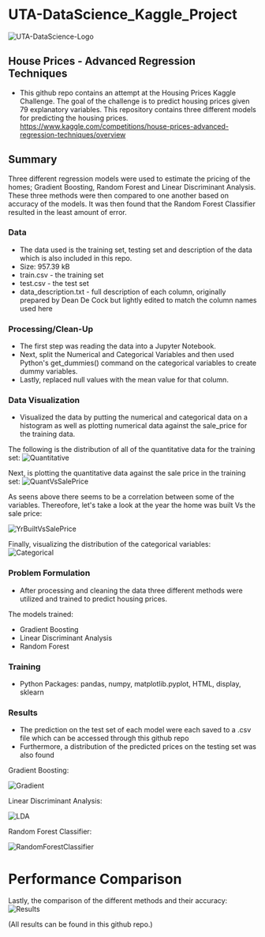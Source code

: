 # UTA-DataScience_Kaggle_Project

![UTA-DataScience-Logo](https://user-images.githubusercontent.com/98187543/207532661-e3253b61-25d9-4a0c-922c-aa2910b53f58.png)

## House Prices - Advanced Regression Techniques

* This github repo contains an attempt at the Housing Prices Kaggle Challenge. The goal of the challenge is to predict housing prices given 79 explanatory variables. This repository contains three different models for predicting the housing prices. https://www.kaggle.com/competitions/house-prices-advanced-regression-techniques/overview

## Summary

Three different regression models were used to estimate the pricing of the homes; Gradient Boosting, Random Forest and Linear Discriminant Analysis. These three methods were then compared to one another based on accuracy of the models. It was then found that the Random Forest Classifier resulted in the least amount of error.

### Data
* The data used is the training set, testing set and description of the data which is also included in this repo.
* Size: 957.39 kB
* train.csv - the training set
* test.csv - the test set
* data_description.txt - full description of each column, originally prepared by Dean De Cock but lightly edited to match the column names used here

### Processing/Clean-Up
* The first step was reading the data into a Jupyter Notebook.
* Next, split the Numerical and Categorical Variables and then used Python's get_dummies() command on the categorical variables to create dummy variables.
* Lastly, replaced null values with the mean value for that column.

### Data Visualization
* Visualized the data by putting the numerical and categorical data on a histogram as well as plotting numerical data against the sale_price for the training data.

The following is the distribution of all of the quantitative data for the training set:
![Quantitative](https://user-images.githubusercontent.com/98187543/207727309-bbf234bb-f345-4c07-a00d-3ae32c440f51.jpg)

Next, is plotting the quantitative data against the sale price in the training set:
![QuantVsSalePrice](https://user-images.githubusercontent.com/98187543/207727447-3b1e9ea4-156a-4bf9-b0eb-2b42aaa4a487.jpg)

As seens above there seems to be a correlation between some of the variables. Thereofore, let's take a look at the year the home was built Vs the sale price:

![YrBuiltVsSalePrice](https://user-images.githubusercontent.com/98187543/207727610-02c578a6-9419-4ecb-bda1-82a165984d9e.jpg)

Finally, visualizing the distribution of the categorical variables:
![Categorical](https://user-images.githubusercontent.com/98187543/207728252-7d2a4742-56b4-491c-b11e-b2a592556674.jpg)

### Problem Formulation
* After processing and cleaning the data three different methods were utilized and trained to predict housing prices.

The models trained:
* Gradient Boosting
* Linear Discriminant Analysis
* Random Forest

### Training
* Python Packages: pandas, numpy, matplotlib.pyplot, HTML, display, sklearn

### Results
* The prediction on the test set of each model were each saved to a .csv file which can be accessed through this github repo
* Furthermore, a distribution of the predicted prices on the testing set was also found

Gradient Boosting:

![Gradient](https://user-images.githubusercontent.com/98187543/207729738-aaf1d9a5-9e54-4211-af82-340328b9041b.jpg)

Linear Discriminant Analysis:

![LDA](https://user-images.githubusercontent.com/98187543/207729830-8b6199e8-6b0d-475e-8989-967aab416768.jpg)

Random Forest Classifier:

![RandomForestClassifier](https://user-images.githubusercontent.com/98187543/207729933-c2a4968c-86db-40b9-a133-4bc981023431.jpg)

# Performance Comparison
Lastly, the comparison of the different methods and their accuracy:
![Results](https://user-images.githubusercontent.com/98187543/207730359-1c2d87f3-7987-46cf-a77d-909fee70ebca.png)


(All results can be found in this github repo.)

